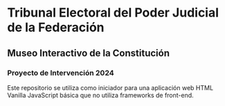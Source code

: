 # Tribunal Electoral del Poder Judicial de la Federación
## Museo Interactivo de la Constitución
### Proyecto de Intervención 2024

Este repositorio se utiliza como iniciador para una aplicación web HTML Vanilla JavaScript básica que no utiliza frameworks de front-end.